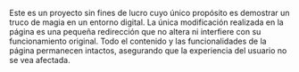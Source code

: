Este es un proyecto sin fines de lucro cuyo único propósito es demostrar un truco de magia en un entorno digital. La única modificación realizada en la página es una pequeña redirección que no altera ni interfiere con su funcionamiento original. Todo el contenido y las funcionalidades de la página permanecen intactos, asegurando que la experiencia del usuario no se vea afectada.
